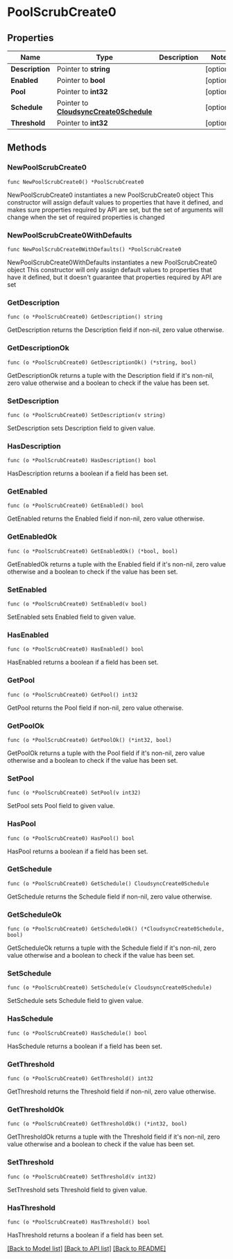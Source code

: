 # PoolScrubCreate0

## Properties

Name | Type | Description | Notes
------------ | ------------- | ------------- | -------------
**Description** | Pointer to **string** |  | [optional] 
**Enabled** | Pointer to **bool** |  | [optional] 
**Pool** | Pointer to **int32** |  | [optional] 
**Schedule** | Pointer to [**CloudsyncCreate0Schedule**](CloudsyncCreate0Schedule.md) |  | [optional] 
**Threshold** | Pointer to **int32** |  | [optional] 

## Methods

### NewPoolScrubCreate0

`func NewPoolScrubCreate0() *PoolScrubCreate0`

NewPoolScrubCreate0 instantiates a new PoolScrubCreate0 object
This constructor will assign default values to properties that have it defined,
and makes sure properties required by API are set, but the set of arguments
will change when the set of required properties is changed

### NewPoolScrubCreate0WithDefaults

`func NewPoolScrubCreate0WithDefaults() *PoolScrubCreate0`

NewPoolScrubCreate0WithDefaults instantiates a new PoolScrubCreate0 object
This constructor will only assign default values to properties that have it defined,
but it doesn't guarantee that properties required by API are set

### GetDescription

`func (o *PoolScrubCreate0) GetDescription() string`

GetDescription returns the Description field if non-nil, zero value otherwise.

### GetDescriptionOk

`func (o *PoolScrubCreate0) GetDescriptionOk() (*string, bool)`

GetDescriptionOk returns a tuple with the Description field if it's non-nil, zero value otherwise
and a boolean to check if the value has been set.

### SetDescription

`func (o *PoolScrubCreate0) SetDescription(v string)`

SetDescription sets Description field to given value.

### HasDescription

`func (o *PoolScrubCreate0) HasDescription() bool`

HasDescription returns a boolean if a field has been set.

### GetEnabled

`func (o *PoolScrubCreate0) GetEnabled() bool`

GetEnabled returns the Enabled field if non-nil, zero value otherwise.

### GetEnabledOk

`func (o *PoolScrubCreate0) GetEnabledOk() (*bool, bool)`

GetEnabledOk returns a tuple with the Enabled field if it's non-nil, zero value otherwise
and a boolean to check if the value has been set.

### SetEnabled

`func (o *PoolScrubCreate0) SetEnabled(v bool)`

SetEnabled sets Enabled field to given value.

### HasEnabled

`func (o *PoolScrubCreate0) HasEnabled() bool`

HasEnabled returns a boolean if a field has been set.

### GetPool

`func (o *PoolScrubCreate0) GetPool() int32`

GetPool returns the Pool field if non-nil, zero value otherwise.

### GetPoolOk

`func (o *PoolScrubCreate0) GetPoolOk() (*int32, bool)`

GetPoolOk returns a tuple with the Pool field if it's non-nil, zero value otherwise
and a boolean to check if the value has been set.

### SetPool

`func (o *PoolScrubCreate0) SetPool(v int32)`

SetPool sets Pool field to given value.

### HasPool

`func (o *PoolScrubCreate0) HasPool() bool`

HasPool returns a boolean if a field has been set.

### GetSchedule

`func (o *PoolScrubCreate0) GetSchedule() CloudsyncCreate0Schedule`

GetSchedule returns the Schedule field if non-nil, zero value otherwise.

### GetScheduleOk

`func (o *PoolScrubCreate0) GetScheduleOk() (*CloudsyncCreate0Schedule, bool)`

GetScheduleOk returns a tuple with the Schedule field if it's non-nil, zero value otherwise
and a boolean to check if the value has been set.

### SetSchedule

`func (o *PoolScrubCreate0) SetSchedule(v CloudsyncCreate0Schedule)`

SetSchedule sets Schedule field to given value.

### HasSchedule

`func (o *PoolScrubCreate0) HasSchedule() bool`

HasSchedule returns a boolean if a field has been set.

### GetThreshold

`func (o *PoolScrubCreate0) GetThreshold() int32`

GetThreshold returns the Threshold field if non-nil, zero value otherwise.

### GetThresholdOk

`func (o *PoolScrubCreate0) GetThresholdOk() (*int32, bool)`

GetThresholdOk returns a tuple with the Threshold field if it's non-nil, zero value otherwise
and a boolean to check if the value has been set.

### SetThreshold

`func (o *PoolScrubCreate0) SetThreshold(v int32)`

SetThreshold sets Threshold field to given value.

### HasThreshold

`func (o *PoolScrubCreate0) HasThreshold() bool`

HasThreshold returns a boolean if a field has been set.


[[Back to Model list]](../README.md#documentation-for-models) [[Back to API list]](../README.md#documentation-for-api-endpoints) [[Back to README]](../README.md)


